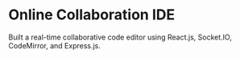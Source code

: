 # Online Collaboration IDE
Built a real-time collaborative code editor using React.js, Socket.IO, CodeMirror, and Express.js. 
